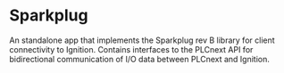 # Sparkplug
An standalone app that implements the Sparkplug rev B library for client connectivity to Ignition. Contains interfaces to the PLCnext API for bidirectional communication of I/O data between PLCnext and Ignition.
